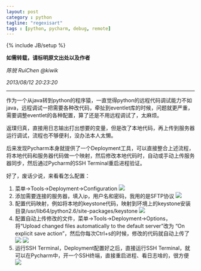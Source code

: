 ```yaml
---
layout: post
category : python
tagline: "regexisart"
tags : [python, pycharm, debug, remote]
---
```

{% include JB/setup %}

**如需转载，请标明原文出处以及作者**

*陈锐 RuiChen @kiwik*

*2013/08/12 20:23:20*

----------


作为一个从java转到python的程序猿，一直觉得python的远程代码调试能力不如java，远程调试一把需要各种改代码，牵扯到eventlet库的时候，问题就更严重，需要调整eventlet的各种配置，算了还是不用远程调试了，太麻烦。


返璞归真，直接用日志输出打出想要的变量，但是改了本地代码，再上传到服务器运行调试，流程也不够便利，没办法本人太懒。

后来发现Pycharm本身就提供了一个Deployment工具，可以直接整合上述流程，将本地代码和服务器代码做一个映射，然后修改本地代码时，自动或手动上传服务器同步，然后通过Pycharm的SSH Terminal重启进程验证。

好了，废话少说，来看看怎么配置：

 1. 菜单->Tools->Deployment->Configuration
![][1]
 2. 添加需要连接的服务器，填入ip，用户名和密码，我用的是SFTP协议
![][2]
 3. 配置代码映射，例如将本地的keystone代码，映射到环境上的keystone安装目录/usr/lib64/python2.6/site-packages/keystone
![][3]
 4. 配置自动上传修改的文件，菜单->Tools->Deployment->Options，将“Upload changed files automatically to the default server”改为 “On explicit save action”，然后你每次Ctrl+s的时候，修改的代码就自动上传了
![][4]
![][5]
 5. 运行SSH Terminal，Deployment配置好之后，直接运行SSH Terminal，就可以在Pycharm中，开一个SSH终端，直接重启进程、看日志啥的，很方便
![][6]

  [1]: https://raw.github.com/kiwik/kiwik.github.io/master/_posts_images/2013-12-11/1.jpg
  [2]: https://raw.github.com/kiwik/kiwik.github.io/master/_posts_images/2013-12-11/2.jpg
  [3]: https://raw.github.com/kiwik/kiwik.github.io/master/_posts_images/2013-12-11/3.jpg
  [4]: https://raw.github.com/kiwik/kiwik.github.io/master/_posts_images/2013-12-11/4.jpg
  [5]: https://raw.github.com/kiwik/kiwik.github.io/master/_posts_images/2013-12-11/5.jpg
  [6]: https://raw.github.com/kiwik/kiwik.github.io/master/_posts_images/2013-12-11/6.jpg
